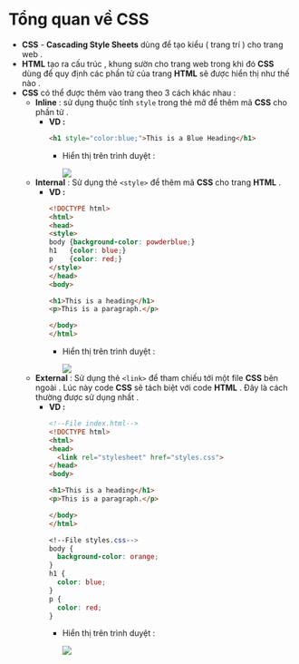 # Tổng quan về CSS
- **CSS** - **Cascading Style Sheets** dùng để tạo kiểu ( trang trí ) cho trang web .
- **HTML** tạo ra cấu trúc , khung sườn cho trang web trong khi đó **CSS** dùng để quy định các phần tử của trang **HTML** sẽ được hiển thị như thế nào .
- **CSS** có thể được thêm vào trang theo 3 cách khác nhau :
    - **Inline** : sử dụng thuộc tính `style` trong thẻ mở để thêm mã **CSS** cho phần tử .
        - **VD :** 
            ```html
            <h1 style="color:blue;">This is a Blue Heading</h1>
            ```
            - Hiển thị trên trình duyệt :

                <img src=https://i.imgur.com/V3o6K4w.png>
    - **Internal** : Sử dụng thẻ `<style>` để thêm mã **CSS** cho trang **HTML** .
        - **VD :**
            ```html
            <!DOCTYPE html>
            <html>
            <head>
            <style>
            body {background-color: powderblue;}
            h1   {color: blue;}
            p    {color: red;}
            </style>
            </head>
            <body>

            <h1>This is a heading</h1>
            <p>This is a paragraph.</p>

            </body>
            </html>
            ```
            - Hiển thị trên trình duyệt :

                <img src=https://i.imgur.com/jV7MOHp.png>
    - **External** : Sử dụng thẻ `<link>` để tham chiếu tới một file **CSS** bên ngoài . Lúc này code **CSS** sẽ tách biệt với code **HTML** . Đây là cách thường được sử dụng nhất .
        - **VD :**
            ```html
            <!--File index.html-->
            <!DOCTYPE html>
            <html>
            <head>
              <link rel="stylesheet" href="styles.css">
            </head>
            <body>

            <h1>This is a heading</h1>
            <p>This is a paragraph.</p>

            </body>
            </html>
            ```
            ```css
            <!--File styles.css-->
            body {
              background-color: orange;
            }
            h1 {
              color: blue;
            }
            p {
              color: red;
            }
            ```
            - Hiển thị trên trình duyệt :
                
                <img src=https://i.imgur.com/2lmCdBh.png>
